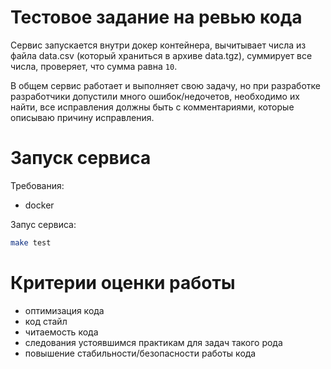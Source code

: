 # Тестовое задание на ревью кода
Сервис запускается внутри докер контейнера, вычитывает числа из файла data.csv (который храниться в архиве data.tgz), суммирует все числа, проверяет, что сумма равна `10`.
 
В общем сервис работает и выполняет свою задачу, но при разработке разработчики допустили много ошибок/недочетов, необходимо их найти, все исправления должны быть с комментариями, которые описываю причину исправления.
 
 
# Запуск сервиса
Требования:
- docker
 
Запус сервиса:
```bash
make test
```
 
# Критерии оценки работы
- оптимизация кода
- код стайл
- читаемость кода
- следования устоявшимся практикам для задач такого рода
- повышение стабильности/безопасности работы кода


